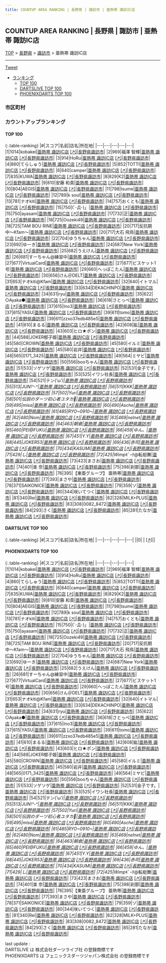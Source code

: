 ```yaml
---
title: COUNTUP AREA RANKING | 長野県 | 諏訪市 | 亜熱帯 諏訪IC店
---
```

## COUNTUP AREA RANKING | 長野県 | 諏訪市 | 亜熱帯 諏訪IC店

[TOP](/darts/rank/) > [長野県](/darts/rank/長野県/) > [諏訪市](/darts/rank/長野県/諏訪市/) > 亜熱帯 諏訪IC店

___

<a href="https://twitter.com/share?ref_src=twsrc%5Etfw" data-text="COUNTUP AREA RANKING | 長野県諏訪市亜熱帯 諏訪IC店" class="twitter-share-button" data-hashtags="DARTSLIVE,PHOENIXDARTS,darts,ダーツ" data-show-count="false">Tweet</a>

* [ランキング](#カウントアップランキング)
    * [TOP 100](#top-100)
    * [DARTSLIVE TOP 100](#dartslive-top-100)
    * [PHOENIXDARTS TOP 100](#phoenixdarts-top-100)

### 市区町村

<ul>

</ul>

### カウントアップランキング

#### TOP 100



{:.table-ranking}
|#|スコア|名前|店名|所在地|
|---|---|---|---|---|
|1|1014|<span class="rank-name-pd">kobakei</span>|<a href="/darts/rank/shops/52906.html">亜熱帯 諏訪IC店</a> <a href="https://vs.phoenixdarts.com/jp/shop/shopDetailInfo/s_52906?s_seq=52906">[↗]</a>|<a href="/darts/rank/長野県/諏訪市">長野県諏訪市</a>|
|2|969|<span class="rank-name-pd"><span class="pro-icon-pd"></span>福澤 智輝</span>|<a href="/darts/rank/shops/52906.html">亜熱帯 諏訪IC店</a> <a href="https://vs.phoenixdarts.com/jp/shop/shopDetailInfo/s_52906?s_seq=52906">[↗]</a>|<a href="/darts/rank/長野県/諏訪市">長野県諏訪市</a>|
|3|914|<span class="rank-name-pd">HoRu</span>|<a href="/darts/rank/shops/52906.html">亜熱帯 諏訪IC店</a> <a href="https://vs.phoenixdarts.com/jp/shop/shopDetailInfo/s_52906?s_seq=52906">[↗]</a>|<a href="/darts/rank/長野県/諏訪市">長野県諏訪市</a>|
|4|860|<span class="rank-name-pd">てらしゅう</span>|<a href="/darts/rank/shops/52906.html">亜熱帯 諏訪IC店</a> <a href="https://vs.phoenixdarts.com/jp/shop/shopDetailInfo/s_52906?s_seq=52906">[↗]</a>|<a href="/darts/rank/長野県/諏訪市">長野県諏訪市</a>|
|5|852|<span class="rank-name-pd">TOTTI</span>|<a href="/darts/rank/shops/52906.html">亜熱帯 諏訪IC店</a> <a href="https://vs.phoenixdarts.com/jp/shop/shopDetailInfo/s_52906?s_seq=52906">[↗]</a>|<a href="/darts/rank/長野県/諏訪市">長野県諏訪市</a>|
|6|840|<span class="rank-name-pd">camper</span>|<a href="/darts/rank/shops/52906.html">亜熱帯 諏訪IC店</a> <a href="https://vs.phoenixdarts.com/jp/shop/shopDetailInfo/s_52906?s_seq=52906">[↗]</a>|<a href="/darts/rank/長野県/諏訪市">長野県諏訪市</a>|
|7|835|<span class="rank-name-pd">KUWA</span>|<a href="/darts/rank/shops/52906.html">亜熱帯 諏訪IC店</a> <a href="https://vs.phoenixdarts.com/jp/shop/shopDetailInfo/s_52906?s_seq=52906">[↗]</a>|<a href="/darts/rank/長野県/諏訪市">長野県諏訪市</a>|
|8|829|<span class="rank-name-pd">K2</span>|<a href="/darts/rank/shops/52906.html">亜熱帯 諏訪IC店</a> <a href="https://vs.phoenixdarts.com/jp/shop/shopDetailInfo/s_52906?s_seq=52906">[↗]</a>|<a href="/darts/rank/長野県/諏訪市">長野県諏訪市</a>|
|9|810|<span class="rank-name-pd">安藤 和貴</span>|<a href="/darts/rank/shops/52906.html">亜熱帯 諏訪IC店</a> <a href="https://vs.phoenixdarts.com/jp/shop/shopDetailInfo/s_52906?s_seq=52906">[↗]</a>|<a href="/darts/rank/長野県/諏訪市">長野県諏訪市</a>|
|10|804|<span class="rank-name-pd">AEGIS</span>|<a href="/darts/rank/shops/52906.html">亜熱帯 諏訪IC店</a> <a href="https://vs.phoenixdarts.com/jp/shop/shopDetailInfo/s_52906?s_seq=52906">[↗]</a>|<a href="/darts/rank/長野県/諏訪市">長野県諏訪市</a>|
|11|798|<span class="rank-name-pd">tsume</span>|<a href="/darts/rank/shops/52906.html">亜熱帯 諏訪IC店</a> <a href="https://vs.phoenixdarts.com/jp/shop/shopDetailInfo/s_52906?s_seq=52906">[↗]</a>|<a href="/darts/rank/長野県/諏訪市">長野県諏訪市</a>|
|12|789|<span class="rank-name-pd">k soul</span>|<a href="/darts/rank/shops/52906.html">亜熱帯 諏訪IC店</a> <a href="https://vs.phoenixdarts.com/jp/shop/shopDetailInfo/s_52906?s_seq=52906">[↗]</a>|<a href="/darts/rank/長野県/諏訪市">長野県諏訪市</a>|
|13|781|<span class="rank-name-pd">ナオkiti</span>|<a href="/darts/rank/shops/52906.html">亜熱帯 諏訪IC店</a> <a href="https://vs.phoenixdarts.com/jp/shop/shopDetailInfo/s_52906?s_seq=52906">[↗]</a>|<a href="/darts/rank/長野県/諏訪市">長野県諏訪市</a>|
|14|757|<span class="rank-name-pd">おくとも</span>|<a href="/darts/rank/shops/52906.html">亜熱帯 諏訪IC店</a> <a href="https://vs.phoenixdarts.com/jp/shop/shopDetailInfo/s_52906?s_seq=52906">[↗]</a>|<a href="/darts/rank/長野県/諏訪市">長野県諏訪市</a>|
|15|750|<span class="rank-name-pd">(´･Д･)」</span>|<a href="/darts/rank/shops/52906.html">亜熱帯 諏訪IC店</a> <a href="https://vs.phoenixdarts.com/jp/shop/shopDetailInfo/s_52906?s_seq=52906">[↗]</a>|<a href="/darts/rank/長野県/諏訪市">長野県諏訪市</a>|
|15|750|<span class="rank-name-pd">ayasam</span>|<a href="/darts/rank/shops/52906.html">亜熱帯 諏訪IC店</a> <a href="https://vs.phoenixdarts.com/jp/shop/shopDetailInfo/s_52906?s_seq=52906">[↗]</a>|<a href="/darts/rank/長野県/諏訪市">長野県諏訪市</a>|
|17|732|<span class="rank-name-pd">正</span>|<a href="/darts/rank/shops/52906.html">亜熱帯 諏訪IC店</a> <a href="https://vs.phoenixdarts.com/jp/shop/shopDetailInfo/s_52906?s_seq=52906">[↗]</a>|<a href="/darts/rank/長野県/諏訪市">長野県諏訪市</a>|
|18|725|<span class="rank-name-pd">Oozeki49</span>|<a href="/darts/rank/shops/52906.html">亜熱帯 諏訪IC店</a> <a href="https://vs.phoenixdarts.com/jp/shop/shopDetailInfo/s_52906?s_seq=52906">[↗]</a>|<a href="/darts/rank/長野県/諏訪市">長野県諏訪市</a>|
|18|725|<span class="rank-name-pd">TAM BOU RINE</span>|<a href="/darts/rank/shops/52906.html">亜熱帯 諏訪IC店</a> <a href="https://vs.phoenixdarts.com/jp/shop/shopDetailInfo/s_52906?s_seq=52906">[↗]</a>|<a href="/darts/rank/長野県/諏訪市">長野県諏訪市</a>|
|20|717|<span class="rank-name-pd">反抗期中〜Kfam〜</span>|<a href="/darts/rank/shops/52906.html">亜熱帯 諏訪IC店</a> <a href="https://vs.phoenixdarts.com/jp/shop/shopDetailInfo/s_52906?s_seq=52906">[↗]</a>|<a href="/darts/rank/長野県/諏訪市">長野県諏訪市</a>|
|20|717|<span class="rank-name-pd"><span class="pro-icon-pd"></span>大石 飛鳥</span>|<a href="/darts/rank/shops/52906.html">亜熱帯 諏訪IC店</a> <a href="https://vs.phoenixdarts.com/jp/shop/shopDetailInfo/s_52906?s_seq=52906">[↗]</a>|<a href="/darts/rank/長野県/諏訪市">長野県諏訪市</a>|
|22|704|<span class="rank-name-pd">ゆうちゃん</span>|<a href="/darts/rank/shops/52906.html">亜熱帯 諏訪IC店</a> <a href="https://vs.phoenixdarts.com/jp/shop/shopDetailInfo/s_52906?s_seq=52906">[↗]</a>|<a href="/darts/rank/長野県/諏訪市">長野県諏訪市</a>|
|23|692|<span class="rank-name-pd">ゆーき</span>|<a href="/darts/rank/shops/52906.html">亜熱帯 諏訪IC店</a> <a href="https://vs.phoenixdarts.com/jp/shop/shopDetailInfo/s_52906?s_seq=52906">[↗]</a>|<a href="/darts/rank/長野県/諏訪市">長野県諏訪市</a>|
|24|687|<span class="rank-name-pd">New York</span>|<a href="/darts/rank/shops/52906.html">亜熱帯 諏訪IC店</a> <a href="https://vs.phoenixdarts.com/jp/shop/shopDetailInfo/s_52906?s_seq=52906">[↗]</a>|<a href="/darts/rank/長野県/諏訪市">長野県諏訪市</a>|
|25|682|<span class="rank-name-pd">うえけん</span>|<a href="/darts/rank/shops/52906.html">亜熱帯 諏訪IC店</a> <a href="https://vs.phoenixdarts.com/jp/shop/shopDetailInfo/s_52906?s_seq=52906">[↗]</a>|<a href="/darts/rank/長野県/諏訪市">長野県諏訪市</a>|
|26|681|<span class="rank-name-pd">すーちゃん@練習中</span>|<a href="/darts/rank/shops/52906.html">亜熱帯 諏訪IC店</a> <a href="https://vs.phoenixdarts.com/jp/shop/shopDetailInfo/s_52906?s_seq=52906">[↗]</a>|<a href="/darts/rank/長野県/諏訪市">長野県諏訪市</a>|
|27|677|<span class="rank-name-pd">VirtualCard</span>|<a href="/darts/rank/shops/52906.html">亜熱帯 諏訪IC店</a> <a href="https://vs.phoenixdarts.com/jp/shop/shopDetailInfo/s_52906?s_seq=52906">[↗]</a>|<a href="/darts/rank/長野県/諏訪市">長野県諏訪市</a>|
|27|677|<span class="rank-name-pd">ビスケット1号</span>|<a href="/darts/rank/shops/52906.html">亜熱帯 諏訪IC店</a> <a href="https://vs.phoenixdarts.com/jp/shop/shopDetailInfo/s_52906?s_seq=52906">[↗]</a>|<a href="/darts/rank/長野県/諏訪市">長野県諏訪市</a>|
|29|660|<span class="rank-name-pd">へっぽこたん</span>|<a href="/darts/rank/shops/52906.html">亜熱帯 諏訪IC店</a> <a href="https://vs.phoenixdarts.com/jp/shop/shopDetailInfo/s_52906?s_seq=52906">[↗]</a>|<a href="/darts/rank/長野県/諏訪市">長野県諏訪市</a>|
|30|656|<span class="rank-name-pd">けん＠DELT</span>|<a href="/darts/rank/shops/52906.html">亜熱帯 諏訪IC店</a> <a href="https://vs.phoenixdarts.com/jp/shop/shopDetailInfo/s_52906?s_seq=52906">[↗]</a>|<a href="/darts/rank/長野県/諏訪市">長野県諏訪市</a>|
|31|653|<span class="rank-name-pd">ナオkiti@Kfam</span>|<a href="/darts/rank/shops/52906.html">亜熱帯 諏訪IC店</a> <a href="https://vs.phoenixdarts.com/jp/shop/shopDetailInfo/s_52906?s_seq=52906">[↗]</a>|<a href="/darts/rank/長野県/諏訪市">長野県諏訪市</a>|
|32|640|<span class="rank-name-pd">イトマル</span>|<a href="/darts/rank/shops/52906.html">亜熱帯 諏訪IC店</a> <a href="https://vs.phoenixdarts.com/jp/shop/shopDetailInfo/s_52906?s_seq=52906">[↗]</a>|<a href="/darts/rank/長野県/諏訪市">長野県諏訪市</a>|
|33|634|<span class="rank-name-pd">DEKACHINPO</span>|<a href="/darts/rank/shops/52906.html">亜熱帯 諏訪IC店</a> <a href="https://vs.phoenixdarts.com/jp/shop/shopDetailInfo/s_52906?s_seq=52906">[↗]</a>|<a href="/darts/rank/長野県/諏訪市">長野県諏訪市</a>|
|34|631|<span class="rank-name-pd">ryu</span>|<a href="/darts/rank/shops/52906.html">亜熱帯 諏訪IC店</a> <a href="https://vs.phoenixdarts.com/jp/shop/shopDetailInfo/s_52906?s_seq=52906">[↗]</a>|<a href="/darts/rank/長野県/諏訪市">長野県諏訪市</a>|
|35|622|<span class="rank-name-pd">○Ayaka●</span>|<a href="/darts/rank/shops/52906.html">亜熱帯 諏訪IC店</a> <a href="https://vs.phoenixdarts.com/jp/shop/shopDetailInfo/s_52906?s_seq=52906">[↗]</a>|<a href="/darts/rank/長野県/諏訪市">長野県諏訪市</a>|
|36|618|<span class="rank-name-pd">さとっぺ</span>|<a href="/darts/rank/shops/52906.html">亜熱帯 諏訪IC店</a> <a href="https://vs.phoenixdarts.com/jp/shop/shopDetailInfo/s_52906?s_seq=52906">[↗]</a>|<a href="/darts/rank/長野県/諏訪市">長野県諏訪市</a>|
|37|615|<span class="rank-name-pd">Ino3</span>|<a href="/darts/rank/shops/52906.html">亜熱帯 諏訪IC店</a> <a href="https://vs.phoenixdarts.com/jp/shop/shopDetailInfo/s_52906?s_seq=52906">[↗]</a>|<a href="/darts/rank/長野県/諏訪市">長野県諏訪市</a>|
|37|615|<span class="rank-name-pd">YASU</span>|<a href="/darts/rank/shops/52906.html">亜熱帯 諏訪IC店</a> <a href="https://vs.phoenixdarts.com/jp/shop/shopDetailInfo/s_52906?s_seq=52906">[↗]</a>|<a href="/darts/rank/長野県/諏訪市">長野県諏訪市</a>|
|39|611|<span class="rank-name-pd">tomo</span>|<a href="/darts/rank/shops/52906.html">亜熱帯 諏訪IC店</a> <a href="https://vs.phoenixdarts.com/jp/shop/shopDetailInfo/s_52906?s_seq=52906">[↗]</a>|<a href="/darts/rank/長野県/諏訪市">長野県諏訪市</a>|
|39|611|<span class="rank-name-pd">zzxo37edb485e5</span>|<a href="/darts/rank/shops/52906.html">亜熱帯 諏訪IC店</a> <a href="https://vs.phoenixdarts.com/jp/shop/shopDetailInfo/s_52906?s_seq=52906">[↗]</a>|<a href="/darts/rank/長野県/諏訪市">長野県諏訪市</a>|
|41|610|<span class="rank-name-pd">まるる</span>|<a href="/darts/rank/shops/52906.html">亜熱帯 諏訪IC店</a> <a href="https://vs.phoenixdarts.com/jp/shop/shopDetailInfo/s_52906?s_seq=52906">[↗]</a>|<a href="/darts/rank/長野県/諏訪市">長野県諏訪市</a>|
|42|608|<span class="rank-name-pd">紘</span>|<a href="/darts/rank/shops/52906.html">亜熱帯 諏訪IC店</a> <a href="https://vs.phoenixdarts.com/jp/shop/shopDetailInfo/s_52906?s_seq=52906">[↗]</a>|<a href="/darts/rank/長野県/諏訪市">長野県諏訪市</a>|
|43|603|<span class="rank-name-pd">ヒロ★ポン</span>|<a href="/darts/rank/shops/52906.html">亜熱帯 諏訪IC店</a> <a href="https://vs.phoenixdarts.com/jp/shop/shopDetailInfo/s_52906?s_seq=52906">[↗]</a>|<a href="/darts/rank/長野県/諏訪市">長野県諏訪市</a>|
|44|588|<span class="rank-name-pd">JOKER郁子姫</span>|<a href="/darts/rank/shops/52906.html">亜熱帯 諏訪IC店</a> <a href="https://vs.phoenixdarts.com/jp/shop/shopDetailInfo/s_52906?s_seq=52906">[↗]</a>|<a href="/darts/rank/長野県/諏訪市">長野県諏訪市</a>|
|45|580|<span class="rank-name-pd">CROWN</span>|<a href="/darts/rank/shops/52906.html">亜熱帯 諏訪IC店</a> <a href="https://vs.phoenixdarts.com/jp/shop/shopDetailInfo/s_52906?s_seq=52906">[↗]</a>|<a href="/darts/rank/長野県/諏訪市">長野県諏訪市</a>|
|45|580|<span class="rank-name-pd">イルミ</span>|<a href="/darts/rank/shops/52906.html">亜熱帯 諏訪IC店</a> <a href="https://vs.phoenixdarts.com/jp/shop/shopDetailInfo/s_52906?s_seq=52906">[↗]</a>|<a href="/darts/rank/長野県/諏訪市">長野県諏訪市</a>|
|45|580|<span class="rank-name-pd">岩井</span>|<a href="/darts/rank/shops/52906.html">亜熱帯 諏訪IC店</a> <a href="https://vs.phoenixdarts.com/jp/shop/shopDetailInfo/s_52906?s_seq=52906">[↗]</a>|<a href="/darts/rank/長野県/諏訪市">長野県諏訪市</a>|
|48|565|<span class="rank-name-pd">0171_3425</span>|<a href="/darts/rank/shops/52906.html">亜熱帯 諏訪IC店</a> <a href="https://vs.phoenixdarts.com/jp/shop/shopDetailInfo/s_52906?s_seq=52906">[↗]</a>|<a href="/darts/rank/長野県/諏訪市">長野県諏訪市</a>|
|49|564|<span class="rank-name-pd">ミヤビ</span>|<a href="/darts/rank/shops/52906.html">亜熱帯 諏訪IC店</a> <a href="https://vs.phoenixdarts.com/jp/shop/shopDetailInfo/s_52906?s_seq=52906">[↗]</a>|<a href="/darts/rank/長野県/諏訪市">長野県諏訪市</a>|
|50|556|<span class="rank-name-pd">booちゃん</span>|<a href="/darts/rank/shops/52906.html">亜熱帯 諏訪IC店</a> <a href="https://vs.phoenixdarts.com/jp/shop/shopDetailInfo/s_52906?s_seq=52906">[↗]</a>|<a href="/darts/rank/長野県/諏訪市">長野県諏訪市</a>|
|51|533|<span class="rank-name-pd">ソゲソゲ</span>|<a href="/darts/rank/shops/52906.html">亜熱帯 諏訪IC店</a> <a href="https://vs.phoenixdarts.com/jp/shop/shopDetailInfo/s_52906?s_seq=52906">[↗]</a>|<a href="/darts/rank/長野県/諏訪市">長野県諏訪市</a>|
|52|531|<span class="rank-name-pd">金子です。</span>|<a href="/darts/rank/shops/52906.html">亜熱帯 諏訪IC店</a> <a href="https://vs.phoenixdarts.com/jp/shop/shopDetailInfo/s_52906?s_seq=52906">[↗]</a>|<a href="/darts/rank/長野県/諏訪市">長野県諏訪市</a>|
|53|525|<span class="rank-name-pd">イワシ社長</span>|<a href="/darts/rank/shops/52906.html">亜熱帯 諏訪IC店</a> <a href="https://vs.phoenixdarts.com/jp/shop/shopDetailInfo/s_52906?s_seq=52906">[↗]</a>|<a href="/darts/rank/長野県/諏訪市">長野県諏訪市</a>|
|54|521|<span class="rank-name-pd">テン(’ω’*)</span>|<a href="/darts/rank/shops/52906.html">亜熱帯 諏訪IC店</a> <a href="https://vs.phoenixdarts.com/jp/shop/shopDetailInfo/s_52906?s_seq=52906">[↗]</a>|<a href="/darts/rank/長野県/諏訪市">長野県諏訪市</a>|
|55|513|<span class="rank-name-pd">JUN!^-^</span>|<a href="/darts/rank/shops/52906.html">亜熱帯 諏訪IC店</a> <a href="https://vs.phoenixdarts.com/jp/shop/shopDetailInfo/s_52906?s_seq=52906">[↗]</a>|<a href="/darts/rank/長野県/諏訪市">長野県諏訪市</a>|
|56|511|<span class="rank-name-pd">KKK</span>|<a href="/darts/rank/shops/52906.html">亜熱帯 諏訪IC店</a> <a href="https://vs.phoenixdarts.com/jp/shop/shopDetailInfo/s_52906?s_seq=52906">[↗]</a>|<a href="/darts/rank/長野県/諏訪市">長野県諏訪市</a>|
|57|502|<span class="rank-name-pd">Yuri</span>|<a href="/darts/rank/shops/52906.html">亜熱帯 諏訪IC店</a> <a href="https://vs.phoenixdarts.com/jp/shop/shopDetailInfo/s_52906?s_seq=52906">[↗]</a>|<a href="/darts/rank/長野県/諏訪市">長野県諏訪市</a>|
|58|501|<span class="rank-name-pd">伝説のダーツ初心者ユタカ🔰</span>|<a href="/darts/rank/shops/52906.html">亜熱帯 諏訪IC店</a> <a href="https://vs.phoenixdarts.com/jp/shop/shopDetailInfo/s_52906?s_seq=52906">[↗]</a>|<a href="/darts/rank/長野県/諏訪市">長野県諏訪市</a>|
|59|495|<span class="rank-name-pd">misa</span>|<a href="/darts/rank/shops/52906.html">亜熱帯 諏訪IC店</a> <a href="https://vs.phoenixdarts.com/jp/shop/shopDetailInfo/s_52906?s_seq=52906">[↗]</a>|<a href="/darts/rank/長野県/諏訪市">長野県諏訪市</a>|
|60|490|<span class="rank-name-pd">Asche</span>|<a href="/darts/rank/shops/52906.html">亜熱帯 諏訪IC店</a> <a href="https://vs.phoenixdarts.com/jp/shop/shopDetailInfo/s_52906?s_seq=52906">[↗]</a>|<a href="/darts/rank/長野県/諏訪市">長野県諏訪市</a>|
|61|485|<span class="rank-name-pd">RYO~0910~</span>|<a href="/darts/rank/shops/52906.html">亜熱帯 諏訪IC店</a> <a href="https://vs.phoenixdarts.com/jp/shop/shopDetailInfo/s_52906?s_seq=52906">[↗]</a>|<a href="/darts/rank/長野県/諏訪市">長野県諏訪市</a>|
|62|480|<span class="rank-name-pd">Nom</span>|<a href="/darts/rank/shops/52906.html">亜熱帯 諏訪IC店</a> <a href="https://vs.phoenixdarts.com/jp/shop/shopDetailInfo/s_52906?s_seq=52906">[↗]</a>|<a href="/darts/rank/長野県/諏訪市">長野県諏訪市</a>|
|63|469|<span class="rank-name-pd">nelnet</span>|<a href="/darts/rank/shops/52906.html">亜熱帯 諏訪IC店</a> <a href="https://vs.phoenixdarts.com/jp/shop/shopDetailInfo/s_52906?s_seq=52906">[↗]</a>|<a href="/darts/rank/長野県/諏訪市">長野県諏訪市</a>|
|64|463|<span class="rank-name-pd">朝倉</span>|<a href="/darts/rank/shops/52906.html">亜熱帯 諏訪IC店</a> <a href="https://vs.phoenixdarts.com/jp/shop/shopDetailInfo/s_52906?s_seq=52906">[↗]</a>|<a href="/darts/rank/長野県/諏訪市">長野県諏訪市</a>|
|65|460|<span class="rank-name-pd">PEI@FUKU</span>|<a href="/darts/rank/shops/52906.html">亜熱帯 諏訪IC店</a> <a href="https://vs.phoenixdarts.com/jp/shop/shopDetailInfo/s_52906?s_seq=52906">[↗]</a>|<a href="/darts/rank/長野県/諏訪市">長野県諏訪市</a>|
|66|459|<span class="rank-name-pd">ゆん。</span>|<a href="/darts/rank/shops/52906.html">亜熱帯 諏訪IC店</a> <a href="https://vs.phoenixdarts.com/jp/shop/shopDetailInfo/s_52906?s_seq=52906">[↗]</a>|<a href="/darts/rank/長野県/諏訪市">長野県諏訪市</a>|
|67|451|<span class="rank-name-pd">Y.Y</span>|<a href="/darts/rank/shops/52906.html">亜熱帯 諏訪IC店</a> <a href="https://vs.phoenixdarts.com/jp/shop/shopDetailInfo/s_52906?s_seq=52906">[↗]</a>|<a href="/darts/rank/長野県/諏訪市">長野県諏訪市</a>|
|68|445|<span class="rank-name-pd">JOKER53</span>|<a href="/darts/rank/shops/52906.html">亜熱帯 諏訪IC店</a> <a href="https://vs.phoenixdarts.com/jp/shop/shopDetailInfo/s_52906?s_seq=52906">[↗]</a>|<a href="/darts/rank/長野県/諏訪市">長野県諏訪市</a>|
|69|436|<span class="rank-name-pd">赤司</span>|<a href="/darts/rank/shops/52906.html">亜熱帯 諏訪IC店</a> <a href="https://vs.phoenixdarts.com/jp/shop/shopDetailInfo/s_52906?s_seq=52906">[↗]</a>|<a href="/darts/rank/長野県/諏訪市">長野県諏訪市</a>|
|70|434|<span class="rank-name-pd">KASUMI</span>|<a href="/darts/rank/shops/52906.html">亜熱帯 諏訪IC店</a> <a href="https://vs.phoenixdarts.com/jp/shop/shopDetailInfo/s_52906?s_seq=52906">[↗]</a>|<a href="/darts/rank/長野県/諏訪市">長野県諏訪市</a>|
|71|429|<span class="rank-name-pd">し</span>|<a href="/darts/rank/shops/52906.html">亜熱帯 諏訪IC店</a> <a href="https://vs.phoenixdarts.com/jp/shop/shopDetailInfo/s_52906?s_seq=52906">[↗]</a>|<a href="/darts/rank/長野県/諏訪市">長野県諏訪市</a>|
|72|425|<span class="rank-name-pd">Wimp*ｷﾞｰﾁ@転梃舞</span>|<a href="/darts/rank/shops/52906.html">亜熱帯 諏訪IC店</a> <a href="https://vs.phoenixdarts.com/jp/shop/shopDetailInfo/s_52906?s_seq=52906">[↗]</a>|<a href="/darts/rank/長野県/諏訪市">長野県諏訪市</a>|
|73|423|<span class="rank-name-pd">まさお</span>|<a href="/darts/rank/shops/52906.html">亜熱帯 諏訪IC店</a> <a href="https://vs.phoenixdarts.com/jp/shop/shopDetailInfo/s_52906?s_seq=52906">[↗]</a>|<a href="/darts/rank/長野県/諏訪市">長野県諏訪市</a>|
|74|401|<span class="rank-name-pd">楽  奈</span>|<a href="/darts/rank/shops/52906.html">亜熱帯 諏訪IC店</a> <a href="https://vs.phoenixdarts.com/jp/shop/shopDetailInfo/s_52906?s_seq=52906">[↗]</a>|<a href="/darts/rank/長野県/諏訪市">長野県諏訪市</a>|
|75|398|<span class="rank-name-pd">刹那</span>|<a href="/darts/rank/shops/52906.html">亜熱帯 諏訪IC店</a> <a href="https://vs.phoenixdarts.com/jp/shop/shopDetailInfo/s_52906?s_seq=52906">[↗]</a>|<a href="/darts/rank/長野県/諏訪市">長野県諏訪市</a>|
|76|395|<span class="rank-name-pd">【東亜グループ】 亜熱帯</span>|<a href="/darts/rank/shops/52906.html">亜熱帯 諏訪IC店</a> <a href="https://vs.phoenixdarts.com/jp/shop/shopDetailInfo/s_52906?s_seq=52906">[↗]</a>|<a href="/darts/rank/長野県/諏訪市">長野県諏訪市</a>|
|77|393|<span class="rank-name-pd">まさや</span>|<a href="/darts/rank/shops/52906.html">亜熱帯 諏訪IC店</a> <a href="https://vs.phoenixdarts.com/jp/shop/shopDetailInfo/s_52906?s_seq=52906">[↗]</a>|<a href="/darts/rank/長野県/諏訪市">長野県諏訪市</a>|
|78|371|<span class="rank-name-pd">SAIKONICE</span>|<a href="/darts/rank/shops/52906.html">亜熱帯 諏訪IC店</a> <a href="https://vs.phoenixdarts.com/jp/shop/shopDetailInfo/s_52906?s_seq=52906">[↗]</a>|<a href="/darts/rank/長野県/諏訪市">長野県諏訪市</a>|
|79|359|<span class="rank-name-pd">ソ</span>|<a href="/darts/rank/shops/52906.html">亜熱帯 諏訪IC店</a> <a href="https://vs.phoenixdarts.com/jp/shop/shopDetailInfo/s_52906?s_seq=52906">[↗]</a>|<a href="/darts/rank/長野県/諏訪市">長野県諏訪市</a>|
|80|344|<span class="rank-name-pd">咲いてつく</span>|<a href="/darts/rank/shops/52906.html">亜熱帯 諏訪IC店</a> <a href="https://vs.phoenixdarts.com/jp/shop/shopDetailInfo/s_52906?s_seq=52906">[↗]</a>|<a href="/darts/rank/長野県/諏訪市">長野県諏訪市</a>|
|81|340|<span class="rank-name-pd">Rei</span>|<a href="/darts/rank/shops/52906.html">亜熱帯 諏訪IC店</a> <a href="https://vs.phoenixdarts.com/jp/shop/shopDetailInfo/s_52906?s_seq=52906">[↗]</a>|<a href="/darts/rank/長野県/諏訪市">長野県諏訪市</a>|
|82|328|<span class="rank-name-pd">MILK+PLUS</span>|<a href="/darts/rank/shops/52906.html">亜熱帯 諏訪IC店</a> <a href="https://vs.phoenixdarts.com/jp/shop/shopDetailInfo/s_52906?s_seq=52906">[↗]</a>|<a href="/darts/rank/長野県/諏訪市">長野県諏訪市</a>|
|83|308|<span class="rank-name-pd">0082_8472</span>|<a href="/darts/rank/shops/52906.html">亜熱帯 諏訪IC店</a> <a href="https://vs.phoenixdarts.com/jp/shop/shopDetailInfo/s_52906?s_seq=52906">[↗]</a>|<a href="/darts/rank/長野県/諏訪市">長野県諏訪市</a>|
|84|293|<span class="rank-name-pd">さく</span>|<a href="/darts/rank/shops/52906.html">亜熱帯 諏訪IC店</a> <a href="https://vs.phoenixdarts.com/jp/shop/shopDetailInfo/s_52906?s_seq=52906">[↗]</a>|<a href="/darts/rank/長野県/諏訪市">長野県諏訪市</a>|
|85|281|<span class="rank-name-pd">たなか</span>|<a href="/darts/rank/shops/52906.html">亜熱帯 諏訪IC店</a> <a href="https://vs.phoenixdarts.com/jp/shop/shopDetailInfo/s_52906?s_seq=52906">[↗]</a>|<a href="/darts/rank/長野県/諏訪市">長野県諏訪市</a>|


#### DARTSLIVE TOP 100



{:.table-ranking}
|#|スコア|名前|店名|所在地|
|---|---|---|---|---|
||0|<span class="rank-name-dl"> </span>|<a href="/darts/rank/shops/.html"></a> <a href="">[↗]</a>|<a href="/darts/rank//"></a>|


#### PHOENIXDARTS TOP 100



{:.table-ranking}
|#|スコア|名前|店名|所在地|
|---|---|---|---|---|
|1|1014|<span class="rank-name-pd">kobakei</span>|<a href="/darts/rank/shops/52906.html">亜熱帯 諏訪IC店</a> <a href="https://vs.phoenixdarts.com/jp/shop/shopDetailInfo/s_52906?s_seq=52906">[↗]</a>|<a href="/darts/rank/長野県/諏訪市">長野県諏訪市</a>|
|2|969|<span class="rank-name-pd"><span class="pro-icon-pd"></span>福澤 智輝</span>|<a href="/darts/rank/shops/52906.html">亜熱帯 諏訪IC店</a> <a href="https://vs.phoenixdarts.com/jp/shop/shopDetailInfo/s_52906?s_seq=52906">[↗]</a>|<a href="/darts/rank/長野県/諏訪市">長野県諏訪市</a>|
|3|914|<span class="rank-name-pd">HoRu</span>|<a href="/darts/rank/shops/52906.html">亜熱帯 諏訪IC店</a> <a href="https://vs.phoenixdarts.com/jp/shop/shopDetailInfo/s_52906?s_seq=52906">[↗]</a>|<a href="/darts/rank/長野県/諏訪市">長野県諏訪市</a>|
|4|860|<span class="rank-name-pd">てらしゅう</span>|<a href="/darts/rank/shops/52906.html">亜熱帯 諏訪IC店</a> <a href="https://vs.phoenixdarts.com/jp/shop/shopDetailInfo/s_52906?s_seq=52906">[↗]</a>|<a href="/darts/rank/長野県/諏訪市">長野県諏訪市</a>|
|5|852|<span class="rank-name-pd">TOTTI</span>|<a href="/darts/rank/shops/52906.html">亜熱帯 諏訪IC店</a> <a href="https://vs.phoenixdarts.com/jp/shop/shopDetailInfo/s_52906?s_seq=52906">[↗]</a>|<a href="/darts/rank/長野県/諏訪市">長野県諏訪市</a>|
|6|840|<span class="rank-name-pd">camper</span>|<a href="/darts/rank/shops/52906.html">亜熱帯 諏訪IC店</a> <a href="https://vs.phoenixdarts.com/jp/shop/shopDetailInfo/s_52906?s_seq=52906">[↗]</a>|<a href="/darts/rank/長野県/諏訪市">長野県諏訪市</a>|
|7|835|<span class="rank-name-pd">KUWA</span>|<a href="/darts/rank/shops/52906.html">亜熱帯 諏訪IC店</a> <a href="https://vs.phoenixdarts.com/jp/shop/shopDetailInfo/s_52906?s_seq=52906">[↗]</a>|<a href="/darts/rank/長野県/諏訪市">長野県諏訪市</a>|
|8|829|<span class="rank-name-pd">K2</span>|<a href="/darts/rank/shops/52906.html">亜熱帯 諏訪IC店</a> <a href="https://vs.phoenixdarts.com/jp/shop/shopDetailInfo/s_52906?s_seq=52906">[↗]</a>|<a href="/darts/rank/長野県/諏訪市">長野県諏訪市</a>|
|9|810|<span class="rank-name-pd">安藤 和貴</span>|<a href="/darts/rank/shops/52906.html">亜熱帯 諏訪IC店</a> <a href="https://vs.phoenixdarts.com/jp/shop/shopDetailInfo/s_52906?s_seq=52906">[↗]</a>|<a href="/darts/rank/長野県/諏訪市">長野県諏訪市</a>|
|10|804|<span class="rank-name-pd">AEGIS</span>|<a href="/darts/rank/shops/52906.html">亜熱帯 諏訪IC店</a> <a href="https://vs.phoenixdarts.com/jp/shop/shopDetailInfo/s_52906?s_seq=52906">[↗]</a>|<a href="/darts/rank/長野県/諏訪市">長野県諏訪市</a>|
|11|798|<span class="rank-name-pd">tsume</span>|<a href="/darts/rank/shops/52906.html">亜熱帯 諏訪IC店</a> <a href="https://vs.phoenixdarts.com/jp/shop/shopDetailInfo/s_52906?s_seq=52906">[↗]</a>|<a href="/darts/rank/長野県/諏訪市">長野県諏訪市</a>|
|12|789|<span class="rank-name-pd">k soul</span>|<a href="/darts/rank/shops/52906.html">亜熱帯 諏訪IC店</a> <a href="https://vs.phoenixdarts.com/jp/shop/shopDetailInfo/s_52906?s_seq=52906">[↗]</a>|<a href="/darts/rank/長野県/諏訪市">長野県諏訪市</a>|
|13|781|<span class="rank-name-pd">ナオkiti</span>|<a href="/darts/rank/shops/52906.html">亜熱帯 諏訪IC店</a> <a href="https://vs.phoenixdarts.com/jp/shop/shopDetailInfo/s_52906?s_seq=52906">[↗]</a>|<a href="/darts/rank/長野県/諏訪市">長野県諏訪市</a>|
|14|757|<span class="rank-name-pd">おくとも</span>|<a href="/darts/rank/shops/52906.html">亜熱帯 諏訪IC店</a> <a href="https://vs.phoenixdarts.com/jp/shop/shopDetailInfo/s_52906?s_seq=52906">[↗]</a>|<a href="/darts/rank/長野県/諏訪市">長野県諏訪市</a>|
|15|750|<span class="rank-name-pd">(´･Д･)」</span>|<a href="/darts/rank/shops/52906.html">亜熱帯 諏訪IC店</a> <a href="https://vs.phoenixdarts.com/jp/shop/shopDetailInfo/s_52906?s_seq=52906">[↗]</a>|<a href="/darts/rank/長野県/諏訪市">長野県諏訪市</a>|
|15|750|<span class="rank-name-pd">ayasam</span>|<a href="/darts/rank/shops/52906.html">亜熱帯 諏訪IC店</a> <a href="https://vs.phoenixdarts.com/jp/shop/shopDetailInfo/s_52906?s_seq=52906">[↗]</a>|<a href="/darts/rank/長野県/諏訪市">長野県諏訪市</a>|
|17|732|<span class="rank-name-pd">正</span>|<a href="/darts/rank/shops/52906.html">亜熱帯 諏訪IC店</a> <a href="https://vs.phoenixdarts.com/jp/shop/shopDetailInfo/s_52906?s_seq=52906">[↗]</a>|<a href="/darts/rank/長野県/諏訪市">長野県諏訪市</a>|
|18|725|<span class="rank-name-pd">Oozeki49</span>|<a href="/darts/rank/shops/52906.html">亜熱帯 諏訪IC店</a> <a href="https://vs.phoenixdarts.com/jp/shop/shopDetailInfo/s_52906?s_seq=52906">[↗]</a>|<a href="/darts/rank/長野県/諏訪市">長野県諏訪市</a>|
|18|725|<span class="rank-name-pd">TAM BOU RINE</span>|<a href="/darts/rank/shops/52906.html">亜熱帯 諏訪IC店</a> <a href="https://vs.phoenixdarts.com/jp/shop/shopDetailInfo/s_52906?s_seq=52906">[↗]</a>|<a href="/darts/rank/長野県/諏訪市">長野県諏訪市</a>|
|20|717|<span class="rank-name-pd">反抗期中〜Kfam〜</span>|<a href="/darts/rank/shops/52906.html">亜熱帯 諏訪IC店</a> <a href="https://vs.phoenixdarts.com/jp/shop/shopDetailInfo/s_52906?s_seq=52906">[↗]</a>|<a href="/darts/rank/長野県/諏訪市">長野県諏訪市</a>|
|20|717|<span class="rank-name-pd"><span class="pro-icon-pd"></span>大石 飛鳥</span>|<a href="/darts/rank/shops/52906.html">亜熱帯 諏訪IC店</a> <a href="https://vs.phoenixdarts.com/jp/shop/shopDetailInfo/s_52906?s_seq=52906">[↗]</a>|<a href="/darts/rank/長野県/諏訪市">長野県諏訪市</a>|
|22|704|<span class="rank-name-pd">ゆうちゃん</span>|<a href="/darts/rank/shops/52906.html">亜熱帯 諏訪IC店</a> <a href="https://vs.phoenixdarts.com/jp/shop/shopDetailInfo/s_52906?s_seq=52906">[↗]</a>|<a href="/darts/rank/長野県/諏訪市">長野県諏訪市</a>|
|23|692|<span class="rank-name-pd">ゆーき</span>|<a href="/darts/rank/shops/52906.html">亜熱帯 諏訪IC店</a> <a href="https://vs.phoenixdarts.com/jp/shop/shopDetailInfo/s_52906?s_seq=52906">[↗]</a>|<a href="/darts/rank/長野県/諏訪市">長野県諏訪市</a>|
|24|687|<span class="rank-name-pd">New York</span>|<a href="/darts/rank/shops/52906.html">亜熱帯 諏訪IC店</a> <a href="https://vs.phoenixdarts.com/jp/shop/shopDetailInfo/s_52906?s_seq=52906">[↗]</a>|<a href="/darts/rank/長野県/諏訪市">長野県諏訪市</a>|
|25|682|<span class="rank-name-pd">うえけん</span>|<a href="/darts/rank/shops/52906.html">亜熱帯 諏訪IC店</a> <a href="https://vs.phoenixdarts.com/jp/shop/shopDetailInfo/s_52906?s_seq=52906">[↗]</a>|<a href="/darts/rank/長野県/諏訪市">長野県諏訪市</a>|
|26|681|<span class="rank-name-pd">すーちゃん@練習中</span>|<a href="/darts/rank/shops/52906.html">亜熱帯 諏訪IC店</a> <a href="https://vs.phoenixdarts.com/jp/shop/shopDetailInfo/s_52906?s_seq=52906">[↗]</a>|<a href="/darts/rank/長野県/諏訪市">長野県諏訪市</a>|
|27|677|<span class="rank-name-pd">VirtualCard</span>|<a href="/darts/rank/shops/52906.html">亜熱帯 諏訪IC店</a> <a href="https://vs.phoenixdarts.com/jp/shop/shopDetailInfo/s_52906?s_seq=52906">[↗]</a>|<a href="/darts/rank/長野県/諏訪市">長野県諏訪市</a>|
|27|677|<span class="rank-name-pd">ビスケット1号</span>|<a href="/darts/rank/shops/52906.html">亜熱帯 諏訪IC店</a> <a href="https://vs.phoenixdarts.com/jp/shop/shopDetailInfo/s_52906?s_seq=52906">[↗]</a>|<a href="/darts/rank/長野県/諏訪市">長野県諏訪市</a>|
|29|660|<span class="rank-name-pd">へっぽこたん</span>|<a href="/darts/rank/shops/52906.html">亜熱帯 諏訪IC店</a> <a href="https://vs.phoenixdarts.com/jp/shop/shopDetailInfo/s_52906?s_seq=52906">[↗]</a>|<a href="/darts/rank/長野県/諏訪市">長野県諏訪市</a>|
|30|656|<span class="rank-name-pd">けん＠DELT</span>|<a href="/darts/rank/shops/52906.html">亜熱帯 諏訪IC店</a> <a href="https://vs.phoenixdarts.com/jp/shop/shopDetailInfo/s_52906?s_seq=52906">[↗]</a>|<a href="/darts/rank/長野県/諏訪市">長野県諏訪市</a>|
|31|653|<span class="rank-name-pd">ナオkiti@Kfam</span>|<a href="/darts/rank/shops/52906.html">亜熱帯 諏訪IC店</a> <a href="https://vs.phoenixdarts.com/jp/shop/shopDetailInfo/s_52906?s_seq=52906">[↗]</a>|<a href="/darts/rank/長野県/諏訪市">長野県諏訪市</a>|
|32|640|<span class="rank-name-pd">イトマル</span>|<a href="/darts/rank/shops/52906.html">亜熱帯 諏訪IC店</a> <a href="https://vs.phoenixdarts.com/jp/shop/shopDetailInfo/s_52906?s_seq=52906">[↗]</a>|<a href="/darts/rank/長野県/諏訪市">長野県諏訪市</a>|
|33|634|<span class="rank-name-pd">DEKACHINPO</span>|<a href="/darts/rank/shops/52906.html">亜熱帯 諏訪IC店</a> <a href="https://vs.phoenixdarts.com/jp/shop/shopDetailInfo/s_52906?s_seq=52906">[↗]</a>|<a href="/darts/rank/長野県/諏訪市">長野県諏訪市</a>|
|34|631|<span class="rank-name-pd">ryu</span>|<a href="/darts/rank/shops/52906.html">亜熱帯 諏訪IC店</a> <a href="https://vs.phoenixdarts.com/jp/shop/shopDetailInfo/s_52906?s_seq=52906">[↗]</a>|<a href="/darts/rank/長野県/諏訪市">長野県諏訪市</a>|
|35|622|<span class="rank-name-pd">○Ayaka●</span>|<a href="/darts/rank/shops/52906.html">亜熱帯 諏訪IC店</a> <a href="https://vs.phoenixdarts.com/jp/shop/shopDetailInfo/s_52906?s_seq=52906">[↗]</a>|<a href="/darts/rank/長野県/諏訪市">長野県諏訪市</a>|
|36|618|<span class="rank-name-pd">さとっぺ</span>|<a href="/darts/rank/shops/52906.html">亜熱帯 諏訪IC店</a> <a href="https://vs.phoenixdarts.com/jp/shop/shopDetailInfo/s_52906?s_seq=52906">[↗]</a>|<a href="/darts/rank/長野県/諏訪市">長野県諏訪市</a>|
|37|615|<span class="rank-name-pd">Ino3</span>|<a href="/darts/rank/shops/52906.html">亜熱帯 諏訪IC店</a> <a href="https://vs.phoenixdarts.com/jp/shop/shopDetailInfo/s_52906?s_seq=52906">[↗]</a>|<a href="/darts/rank/長野県/諏訪市">長野県諏訪市</a>|
|37|615|<span class="rank-name-pd">YASU</span>|<a href="/darts/rank/shops/52906.html">亜熱帯 諏訪IC店</a> <a href="https://vs.phoenixdarts.com/jp/shop/shopDetailInfo/s_52906?s_seq=52906">[↗]</a>|<a href="/darts/rank/長野県/諏訪市">長野県諏訪市</a>|
|39|611|<span class="rank-name-pd">tomo</span>|<a href="/darts/rank/shops/52906.html">亜熱帯 諏訪IC店</a> <a href="https://vs.phoenixdarts.com/jp/shop/shopDetailInfo/s_52906?s_seq=52906">[↗]</a>|<a href="/darts/rank/長野県/諏訪市">長野県諏訪市</a>|
|39|611|<span class="rank-name-pd">zzxo37edb485e5</span>|<a href="/darts/rank/shops/52906.html">亜熱帯 諏訪IC店</a> <a href="https://vs.phoenixdarts.com/jp/shop/shopDetailInfo/s_52906?s_seq=52906">[↗]</a>|<a href="/darts/rank/長野県/諏訪市">長野県諏訪市</a>|
|41|610|<span class="rank-name-pd">まるる</span>|<a href="/darts/rank/shops/52906.html">亜熱帯 諏訪IC店</a> <a href="https://vs.phoenixdarts.com/jp/shop/shopDetailInfo/s_52906?s_seq=52906">[↗]</a>|<a href="/darts/rank/長野県/諏訪市">長野県諏訪市</a>|
|42|608|<span class="rank-name-pd">紘</span>|<a href="/darts/rank/shops/52906.html">亜熱帯 諏訪IC店</a> <a href="https://vs.phoenixdarts.com/jp/shop/shopDetailInfo/s_52906?s_seq=52906">[↗]</a>|<a href="/darts/rank/長野県/諏訪市">長野県諏訪市</a>|
|43|603|<span class="rank-name-pd">ヒロ★ポン</span>|<a href="/darts/rank/shops/52906.html">亜熱帯 諏訪IC店</a> <a href="https://vs.phoenixdarts.com/jp/shop/shopDetailInfo/s_52906?s_seq=52906">[↗]</a>|<a href="/darts/rank/長野県/諏訪市">長野県諏訪市</a>|
|44|588|<span class="rank-name-pd">JOKER郁子姫</span>|<a href="/darts/rank/shops/52906.html">亜熱帯 諏訪IC店</a> <a href="https://vs.phoenixdarts.com/jp/shop/shopDetailInfo/s_52906?s_seq=52906">[↗]</a>|<a href="/darts/rank/長野県/諏訪市">長野県諏訪市</a>|
|45|580|<span class="rank-name-pd">CROWN</span>|<a href="/darts/rank/shops/52906.html">亜熱帯 諏訪IC店</a> <a href="https://vs.phoenixdarts.com/jp/shop/shopDetailInfo/s_52906?s_seq=52906">[↗]</a>|<a href="/darts/rank/長野県/諏訪市">長野県諏訪市</a>|
|45|580|<span class="rank-name-pd">イルミ</span>|<a href="/darts/rank/shops/52906.html">亜熱帯 諏訪IC店</a> <a href="https://vs.phoenixdarts.com/jp/shop/shopDetailInfo/s_52906?s_seq=52906">[↗]</a>|<a href="/darts/rank/長野県/諏訪市">長野県諏訪市</a>|
|45|580|<span class="rank-name-pd">岩井</span>|<a href="/darts/rank/shops/52906.html">亜熱帯 諏訪IC店</a> <a href="https://vs.phoenixdarts.com/jp/shop/shopDetailInfo/s_52906?s_seq=52906">[↗]</a>|<a href="/darts/rank/長野県/諏訪市">長野県諏訪市</a>|
|48|565|<span class="rank-name-pd">0171_3425</span>|<a href="/darts/rank/shops/52906.html">亜熱帯 諏訪IC店</a> <a href="https://vs.phoenixdarts.com/jp/shop/shopDetailInfo/s_52906?s_seq=52906">[↗]</a>|<a href="/darts/rank/長野県/諏訪市">長野県諏訪市</a>|
|49|564|<span class="rank-name-pd">ミヤビ</span>|<a href="/darts/rank/shops/52906.html">亜熱帯 諏訪IC店</a> <a href="https://vs.phoenixdarts.com/jp/shop/shopDetailInfo/s_52906?s_seq=52906">[↗]</a>|<a href="/darts/rank/長野県/諏訪市">長野県諏訪市</a>|
|50|556|<span class="rank-name-pd">booちゃん</span>|<a href="/darts/rank/shops/52906.html">亜熱帯 諏訪IC店</a> <a href="https://vs.phoenixdarts.com/jp/shop/shopDetailInfo/s_52906?s_seq=52906">[↗]</a>|<a href="/darts/rank/長野県/諏訪市">長野県諏訪市</a>|
|51|533|<span class="rank-name-pd">ソゲソゲ</span>|<a href="/darts/rank/shops/52906.html">亜熱帯 諏訪IC店</a> <a href="https://vs.phoenixdarts.com/jp/shop/shopDetailInfo/s_52906?s_seq=52906">[↗]</a>|<a href="/darts/rank/長野県/諏訪市">長野県諏訪市</a>|
|52|531|<span class="rank-name-pd">金子です。</span>|<a href="/darts/rank/shops/52906.html">亜熱帯 諏訪IC店</a> <a href="https://vs.phoenixdarts.com/jp/shop/shopDetailInfo/s_52906?s_seq=52906">[↗]</a>|<a href="/darts/rank/長野県/諏訪市">長野県諏訪市</a>|
|53|525|<span class="rank-name-pd">イワシ社長</span>|<a href="/darts/rank/shops/52906.html">亜熱帯 諏訪IC店</a> <a href="https://vs.phoenixdarts.com/jp/shop/shopDetailInfo/s_52906?s_seq=52906">[↗]</a>|<a href="/darts/rank/長野県/諏訪市">長野県諏訪市</a>|
|54|521|<span class="rank-name-pd">テン(’ω’*)</span>|<a href="/darts/rank/shops/52906.html">亜熱帯 諏訪IC店</a> <a href="https://vs.phoenixdarts.com/jp/shop/shopDetailInfo/s_52906?s_seq=52906">[↗]</a>|<a href="/darts/rank/長野県/諏訪市">長野県諏訪市</a>|
|55|513|<span class="rank-name-pd">JUN!^-^</span>|<a href="/darts/rank/shops/52906.html">亜熱帯 諏訪IC店</a> <a href="https://vs.phoenixdarts.com/jp/shop/shopDetailInfo/s_52906?s_seq=52906">[↗]</a>|<a href="/darts/rank/長野県/諏訪市">長野県諏訪市</a>|
|56|511|<span class="rank-name-pd">KKK</span>|<a href="/darts/rank/shops/52906.html">亜熱帯 諏訪IC店</a> <a href="https://vs.phoenixdarts.com/jp/shop/shopDetailInfo/s_52906?s_seq=52906">[↗]</a>|<a href="/darts/rank/長野県/諏訪市">長野県諏訪市</a>|
|57|502|<span class="rank-name-pd">Yuri</span>|<a href="/darts/rank/shops/52906.html">亜熱帯 諏訪IC店</a> <a href="https://vs.phoenixdarts.com/jp/shop/shopDetailInfo/s_52906?s_seq=52906">[↗]</a>|<a href="/darts/rank/長野県/諏訪市">長野県諏訪市</a>|
|58|501|<span class="rank-name-pd">伝説のダーツ初心者ユタカ🔰</span>|<a href="/darts/rank/shops/52906.html">亜熱帯 諏訪IC店</a> <a href="https://vs.phoenixdarts.com/jp/shop/shopDetailInfo/s_52906?s_seq=52906">[↗]</a>|<a href="/darts/rank/長野県/諏訪市">長野県諏訪市</a>|
|59|495|<span class="rank-name-pd">misa</span>|<a href="/darts/rank/shops/52906.html">亜熱帯 諏訪IC店</a> <a href="https://vs.phoenixdarts.com/jp/shop/shopDetailInfo/s_52906?s_seq=52906">[↗]</a>|<a href="/darts/rank/長野県/諏訪市">長野県諏訪市</a>|
|60|490|<span class="rank-name-pd">Asche</span>|<a href="/darts/rank/shops/52906.html">亜熱帯 諏訪IC店</a> <a href="https://vs.phoenixdarts.com/jp/shop/shopDetailInfo/s_52906?s_seq=52906">[↗]</a>|<a href="/darts/rank/長野県/諏訪市">長野県諏訪市</a>|
|61|485|<span class="rank-name-pd">RYO~0910~</span>|<a href="/darts/rank/shops/52906.html">亜熱帯 諏訪IC店</a> <a href="https://vs.phoenixdarts.com/jp/shop/shopDetailInfo/s_52906?s_seq=52906">[↗]</a>|<a href="/darts/rank/長野県/諏訪市">長野県諏訪市</a>|
|62|480|<span class="rank-name-pd">Nom</span>|<a href="/darts/rank/shops/52906.html">亜熱帯 諏訪IC店</a> <a href="https://vs.phoenixdarts.com/jp/shop/shopDetailInfo/s_52906?s_seq=52906">[↗]</a>|<a href="/darts/rank/長野県/諏訪市">長野県諏訪市</a>|
|63|469|<span class="rank-name-pd">nelnet</span>|<a href="/darts/rank/shops/52906.html">亜熱帯 諏訪IC店</a> <a href="https://vs.phoenixdarts.com/jp/shop/shopDetailInfo/s_52906?s_seq=52906">[↗]</a>|<a href="/darts/rank/長野県/諏訪市">長野県諏訪市</a>|
|64|463|<span class="rank-name-pd">朝倉</span>|<a href="/darts/rank/shops/52906.html">亜熱帯 諏訪IC店</a> <a href="https://vs.phoenixdarts.com/jp/shop/shopDetailInfo/s_52906?s_seq=52906">[↗]</a>|<a href="/darts/rank/長野県/諏訪市">長野県諏訪市</a>|
|65|460|<span class="rank-name-pd">PEI@FUKU</span>|<a href="/darts/rank/shops/52906.html">亜熱帯 諏訪IC店</a> <a href="https://vs.phoenixdarts.com/jp/shop/shopDetailInfo/s_52906?s_seq=52906">[↗]</a>|<a href="/darts/rank/長野県/諏訪市">長野県諏訪市</a>|
|66|459|<span class="rank-name-pd">ゆん。</span>|<a href="/darts/rank/shops/52906.html">亜熱帯 諏訪IC店</a> <a href="https://vs.phoenixdarts.com/jp/shop/shopDetailInfo/s_52906?s_seq=52906">[↗]</a>|<a href="/darts/rank/長野県/諏訪市">長野県諏訪市</a>|
|67|451|<span class="rank-name-pd">Y.Y</span>|<a href="/darts/rank/shops/52906.html">亜熱帯 諏訪IC店</a> <a href="https://vs.phoenixdarts.com/jp/shop/shopDetailInfo/s_52906?s_seq=52906">[↗]</a>|<a href="/darts/rank/長野県/諏訪市">長野県諏訪市</a>|
|68|445|<span class="rank-name-pd">JOKER53</span>|<a href="/darts/rank/shops/52906.html">亜熱帯 諏訪IC店</a> <a href="https://vs.phoenixdarts.com/jp/shop/shopDetailInfo/s_52906?s_seq=52906">[↗]</a>|<a href="/darts/rank/長野県/諏訪市">長野県諏訪市</a>|
|69|436|<span class="rank-name-pd">赤司</span>|<a href="/darts/rank/shops/52906.html">亜熱帯 諏訪IC店</a> <a href="https://vs.phoenixdarts.com/jp/shop/shopDetailInfo/s_52906?s_seq=52906">[↗]</a>|<a href="/darts/rank/長野県/諏訪市">長野県諏訪市</a>|
|70|434|<span class="rank-name-pd">KASUMI</span>|<a href="/darts/rank/shops/52906.html">亜熱帯 諏訪IC店</a> <a href="https://vs.phoenixdarts.com/jp/shop/shopDetailInfo/s_52906?s_seq=52906">[↗]</a>|<a href="/darts/rank/長野県/諏訪市">長野県諏訪市</a>|
|71|429|<span class="rank-name-pd">し</span>|<a href="/darts/rank/shops/52906.html">亜熱帯 諏訪IC店</a> <a href="https://vs.phoenixdarts.com/jp/shop/shopDetailInfo/s_52906?s_seq=52906">[↗]</a>|<a href="/darts/rank/長野県/諏訪市">長野県諏訪市</a>|
|72|425|<span class="rank-name-pd">Wimp*ｷﾞｰﾁ@転梃舞</span>|<a href="/darts/rank/shops/52906.html">亜熱帯 諏訪IC店</a> <a href="https://vs.phoenixdarts.com/jp/shop/shopDetailInfo/s_52906?s_seq=52906">[↗]</a>|<a href="/darts/rank/長野県/諏訪市">長野県諏訪市</a>|
|73|423|<span class="rank-name-pd">まさお</span>|<a href="/darts/rank/shops/52906.html">亜熱帯 諏訪IC店</a> <a href="https://vs.phoenixdarts.com/jp/shop/shopDetailInfo/s_52906?s_seq=52906">[↗]</a>|<a href="/darts/rank/長野県/諏訪市">長野県諏訪市</a>|
|74|401|<span class="rank-name-pd">楽  奈</span>|<a href="/darts/rank/shops/52906.html">亜熱帯 諏訪IC店</a> <a href="https://vs.phoenixdarts.com/jp/shop/shopDetailInfo/s_52906?s_seq=52906">[↗]</a>|<a href="/darts/rank/長野県/諏訪市">長野県諏訪市</a>|
|75|398|<span class="rank-name-pd">刹那</span>|<a href="/darts/rank/shops/52906.html">亜熱帯 諏訪IC店</a> <a href="https://vs.phoenixdarts.com/jp/shop/shopDetailInfo/s_52906?s_seq=52906">[↗]</a>|<a href="/darts/rank/長野県/諏訪市">長野県諏訪市</a>|
|76|395|<span class="rank-name-pd">【東亜グループ】 亜熱帯</span>|<a href="/darts/rank/shops/52906.html">亜熱帯 諏訪IC店</a> <a href="https://vs.phoenixdarts.com/jp/shop/shopDetailInfo/s_52906?s_seq=52906">[↗]</a>|<a href="/darts/rank/長野県/諏訪市">長野県諏訪市</a>|
|77|393|<span class="rank-name-pd">まさや</span>|<a href="/darts/rank/shops/52906.html">亜熱帯 諏訪IC店</a> <a href="https://vs.phoenixdarts.com/jp/shop/shopDetailInfo/s_52906?s_seq=52906">[↗]</a>|<a href="/darts/rank/長野県/諏訪市">長野県諏訪市</a>|
|78|371|<span class="rank-name-pd">SAIKONICE</span>|<a href="/darts/rank/shops/52906.html">亜熱帯 諏訪IC店</a> <a href="https://vs.phoenixdarts.com/jp/shop/shopDetailInfo/s_52906?s_seq=52906">[↗]</a>|<a href="/darts/rank/長野県/諏訪市">長野県諏訪市</a>|
|79|359|<span class="rank-name-pd">ソ</span>|<a href="/darts/rank/shops/52906.html">亜熱帯 諏訪IC店</a> <a href="https://vs.phoenixdarts.com/jp/shop/shopDetailInfo/s_52906?s_seq=52906">[↗]</a>|<a href="/darts/rank/長野県/諏訪市">長野県諏訪市</a>|
|80|344|<span class="rank-name-pd">咲いてつく</span>|<a href="/darts/rank/shops/52906.html">亜熱帯 諏訪IC店</a> <a href="https://vs.phoenixdarts.com/jp/shop/shopDetailInfo/s_52906?s_seq=52906">[↗]</a>|<a href="/darts/rank/長野県/諏訪市">長野県諏訪市</a>|
|81|340|<span class="rank-name-pd">Rei</span>|<a href="/darts/rank/shops/52906.html">亜熱帯 諏訪IC店</a> <a href="https://vs.phoenixdarts.com/jp/shop/shopDetailInfo/s_52906?s_seq=52906">[↗]</a>|<a href="/darts/rank/長野県/諏訪市">長野県諏訪市</a>|
|82|328|<span class="rank-name-pd">MILK+PLUS</span>|<a href="/darts/rank/shops/52906.html">亜熱帯 諏訪IC店</a> <a href="https://vs.phoenixdarts.com/jp/shop/shopDetailInfo/s_52906?s_seq=52906">[↗]</a>|<a href="/darts/rank/長野県/諏訪市">長野県諏訪市</a>|
|83|308|<span class="rank-name-pd">0082_8472</span>|<a href="/darts/rank/shops/52906.html">亜熱帯 諏訪IC店</a> <a href="https://vs.phoenixdarts.com/jp/shop/shopDetailInfo/s_52906?s_seq=52906">[↗]</a>|<a href="/darts/rank/長野県/諏訪市">長野県諏訪市</a>|
|84|293|<span class="rank-name-pd">さく</span>|<a href="/darts/rank/shops/52906.html">亜熱帯 諏訪IC店</a> <a href="https://vs.phoenixdarts.com/jp/shop/shopDetailInfo/s_52906?s_seq=52906">[↗]</a>|<a href="/darts/rank/長野県/諏訪市">長野県諏訪市</a>|
|85|281|<span class="rank-name-pd">たなか</span>|<a href="/darts/rank/shops/52906.html">亜熱帯 諏訪IC店</a> <a href="https://vs.phoenixdarts.com/jp/shop/shopDetailInfo/s_52906?s_seq=52906">[↗]</a>|<a href="/darts/rank/長野県/諏訪市">長野県諏訪市</a>|


<div class="footer border-top border-gray-light mt-5 pt-3 text-right text-gray">
    last update : <span style="font-weight: italic" id="foot_last_modified"></span><br />
    DARTSLIVE は 株式会社ダーツライブ社 の登録商標です<br />
    PHOENIXDARTS は フェニックスダーツジャパン株式会社 の登録商標です<br />
</div>

<script src="https://cdnjs.cloudflare.com/ajax/libs/jquery.tablesorter/2.31.3/js/jquery.tablesorter.min.js" integrity="sha512-qzgd5cYSZcosqpzpn7zF2ZId8f/8CHmFKZ8j7mU4OUXTNRd5g+ZHBPsgKEwoqxCtdQvExE5LprwwPAgoicguNg==" crossorigin="anonymous" referrerpolicy="no-referrer"></script>
<link rel="stylesheet" href="https://cdnjs.cloudflare.com/ajax/libs/jquery.tablesorter/2.31.3/css/theme.default.min.css" integrity="sha512-wghhOJkjQX0Lh3NSWvNKeZ0ZpNn+SPVXX1Qyc9OCaogADktxrBiBdKGDoqVUOyhStvMBmJQ8ZdMHiR3wuEq8+w==" crossorigin="anonymous" referrerpolicy="no-referrer" />
<script>
$(function() {
    $(".table-ranking").tablesorter({sortList:[[0, 0]]});
    $("#foot_last_modified").text(formatDate(new Date(document.lastModified), 'yyyy-MM-dd HH:mm:ss'));
});
</script>

<script async src="https://platform.twitter.com/widgets.js" charset="utf-8"></script>